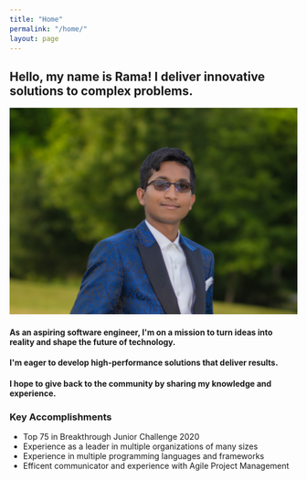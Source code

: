 ```yaml
---
title: "Home"
permalink: "/home/"
layout: page
---
```


## Hello, my name is Rama! I deliver innovative solutions to complex problems.

![screenshot](assets/rama.jpg)

#### As an aspiring software engineer, I'm on a mission to turn ideas into reality and shape the future of technology.

#### I'm eager to develop high-performance solutions that deliver results.

#### I hope to give back to the community by sharing my knowledge and experience.

### Key Accomplishments
- Top 75 in Breakthrough Junior Challenge 2020
- Experience as a leader in multiple organizations of many sizes
- Experience in multiple programming languages and frameworks
- Efficent communicator and experience with Agile Project Management

